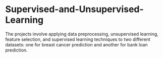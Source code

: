 # Supervised-and-Unsupervised-Learning
The projects involve applying data preprocessing, unsupervised learning, feature selection, and supervised learning techniques to two different datasets: one for breast cancer prediction and another for bank loan prediction.

